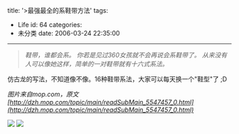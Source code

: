 title: '>最强最全的系鞋带方法'
tags:
  - Life
id: 64
categories:
  - 未分类
date: 2006-03-24 22:35:00
---

>_鞋带，谁都会系。
你若是见过360女孩就不会再说会系鞋带了。
从来没有人可以像她这样，简单的一对鞋带就有十六式系法。_

仿古龙的写法，不知道像不像。16种鞋带系法，大家可以每天换一个"鞋型"了 ;D

_图片来自mop.com，原文[http://dzh.mop.com/topic/main/readSubMain_5547457_0.html](http://dzh.mop.com/topic/main/readSubMain_5547457_0.html)_

![](http://upload.mop.com/user/2005/06/22/3dcd00d1.jpg) ![](http://upload.mop.com/user/2005/06/22/d9042074.jpg)